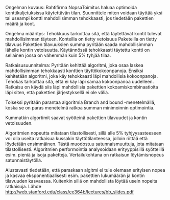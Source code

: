 Ongelman kuvaus:
Rahtifirma NopsaToimitus haluaa optimoida konttikuljetuksissa käytettävän tilan. Suunnittele miten voidaan täyttää yksi tai useampi kontti mahdollisimman tehokkaasti, jos tiedetään pakettien määrä ja koot.

Ongelma määritys:
Tehokkuus tarkoittaa sitä, että täytettävät kontit tulevat mahdollisimman täyteen. 
Konteilla on tietty vetoisuus
Paketeilla on tietty tilavuus
Pakettien tilavuuksien summa pyritään saada mahdollisimman lähelle kontin vetoisuutta.
Käytännössä tehokkaasti täytettu kontti on sellainen jossa on vähemmän kuin 5% tyhjää tilaa.

Ratkaisusuunnitelma:
Pyritään kehittää algoritmi, joka osaa laskea mahdollisimman tehokkaasti konttien täyttökokoonpanoja.
Ensiksi kehitetään algoritmi, joka käy tehokkaasti läpi mahdollisia kokoonpanoja. Tehokas tarkoittaa sitä, että ei käy läpi samaa kokoonpanoa uudelleen.
Ratkaisu on käydä siis läpi mahdollisia pakettien kokoamiskombinaatioita läpi siten, että pakettien järjestyksellä ei ole väliä.

Toiseksi pyritään parantaa algoritmia Branch and bound -menetelmällä, koska se on paras menetelmä ratkoa summan minimoinnin optimointia.

Kummatkin algortimit saavat syötteinä pakettien tilavuudet ja kontin vetoisuuden.

Algoritmien nopeutta mitataan tilastollisesti, sillä alle 5% tyhjyysasteeseen voi olla useita ratkaisua kussakin täyttötilanteessa, jolloin riittää että löydetään ensimmäinen. Tästä muodostuu satunnaismuuttuja, jota mitataan tilastollisesti.
Algoritmien performointia analysoidaan erityyppisillä syötteillä esim. pieniä ja isoja paketteja.
Vertailukohtana on ratkaisun löytämisnopeus satunnaistäytöllä.

Alustavasti tiedetään, että paraskaan algitmi ei tule olemaan erityisen nopea ja kasvaa eksponentiaalisesti esim. pakettien lukumäärän ja kontin tilavuuden kasvaessa.
Kuitenkin sillä on mahdollista löytää usein nopeita ratkaisuja. Lähde http://web.stanford.edu/class/ee364b/lectures/bb_slides.pdf

